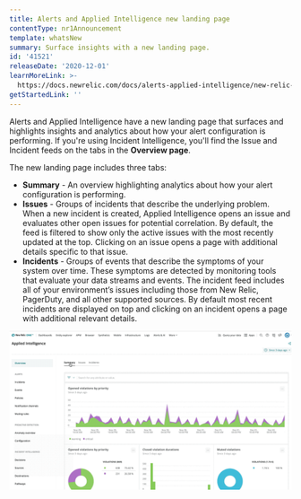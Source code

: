 ```yaml
---
title: Alerts and Applied Intelligence new landing page
contentType: nr1Announcement
template: whatsNew
summary: Surface insights with a new landing page.
id: '41521'
releaseDate: '2020-12-01'
learnMoreLink: >-
  https://docs.newrelic.com/docs/alerts-applied-intelligence/new-relic-alerts/get-started/alerts-ai-overview-page
getStartedLink: ''
---
```


Alerts and Applied Intelligence have a new landing page that surfaces and highlights insights and analytics about how your alert configuration is performing. If you're using Incident Intelligence, you'll find the Issue and Incident feeds on the tabs in the **Overview page**.

The new landing page includes three tabs:

* **Summary** - An overview highlighting analytics about how your alert configuration is performing.
* **Issues** - Groups of incidents that describe the underlying problem. When a new incident is created, Applied Intelligence opens an issue and evaluates other open issues for potential correlation. By default, the feed is filtered to show only the active issues with the most recently updated at the top. Clicking on an issue opens a page with additional details specific to that issue.
* **Incidents** - Groups of events that describe the symptoms of your system over time. These symptoms are detected by monitoring tools that evaluate your data streams and events. The incident feed includes all of your environment’s issues including those from New Relic, PagerDuty, and all other supported sources. By default most recent incidents are displayed on top and clicking on an incident opens a page with additional relevant details.

![Gif shows new tabs on landing page](./images/alerts-ai-overview.gif "alerts-ai-overview.gif")
